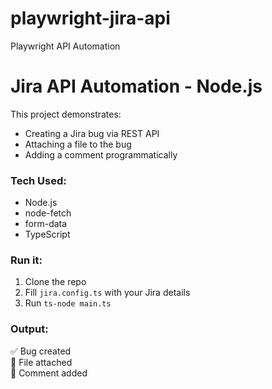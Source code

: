 # playwright-jira-api
Playwright API Automation

# Jira API Automation - Node.js

This project demonstrates:
- Creating a Jira bug via REST API
- Attaching a file to the bug
- Adding a comment programmatically

### Tech Used:
- Node.js
- node-fetch
- form-data
- TypeScript

### Run it:
1. Clone the repo
2. Fill `jira.config.ts` with your Jira details
3. Run `ts-node main.ts`

### Output:
✅ Bug created  
📎 File attached  
💬 Comment added  
